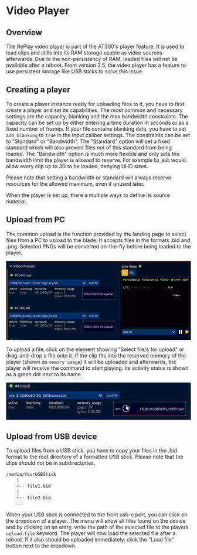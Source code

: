 # Video Player

## Overview

The RePlay video player is part of the AT300's player feature. It is used to load clips and stills into its RAM storage usable as video sources afterwards. Due to the non-persistency of RAM, loaded files will not be available after a reboot. From version 2.5, the video player has a feature to use persistent storage like USB sticks to solve this issue.

## Creating a player

To create a player instance ready for uploading files to it, you have to first create a player and set its capabilities. The most common and necessary settings are the capacity, blanking and the max bandwidth constraints.
The capacity can be set up by either entering a time duration in seconds or as a fixed number of frames.
If your file contains blanking data, you have to set `add_blanking` to `true` in the input caliber settings.
The constraints can be set to "Standard" or "Bandwidth". The "Standard" option will set a fixed standard which will also prevent files not of this standard from being loaded. The "Bandwidth" option is much more flexible and only sets the bandwidth limit the player is allowed to reserve. For example `b3_0Gb` would allow every clip up to 3G to be loaded, denying UHD sizes.

Please note that setting a bandwidth or standard will always reserve resources for the allowed maximum, even if unused later.

When the player is set up, there a multiple ways to define its source material.

## Upload from PC

The common upload is the function provided by the landing page to select files from a PC to upload to the blade. It accepts files in the formats .bid and .png. Selected PNGs will be converted on-the-fly before being loaded to the player.

![Running video players](gui_video_players.png)

To upload a file, click on the element showing "Select file/s for upload" or drag-and-drop a file onto it. If the clip fits into the reserved memory of the player (shown as `memory usage`) it will be uploaded and afterwards, the player will receive the command to start playing. Its activity status is shown as a green dot next to its name.

![Upload progress](gui_upload_bird.png)

## Upload from USB device

To upload files from a USB stick, you have to copy your files in the .bid format to the root directory of a formatted USB stick. Please note that the clips should not be in subdirectories.

```
/media/YourUSBStick
    |
    +-- file1.bid
    |
    +-- file2.bid
    ..
```

When your USB stick is connected to the front usb-c port, you can click on the dropdown of a player. The menu will show all files found on the device and by clicking on an entry, write the path of the selected file to the players `upload.file` keyword. The player will now load the selected file after a reboot. If it also should be uploaded immediately, click the "Load file" button next to the dropdown.